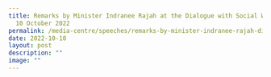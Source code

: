 ```yaml
---
title: Remarks by Minister Indranee Rajah at the Dialogue with Social Workers on
  10 October 2022
permalink: /media-centre/speeches/remarks-by-minister-indranee-rajah-dialogue-session-10-october/
date: 2022-10-10
layout: post
description: ""
image: ""
---
```

